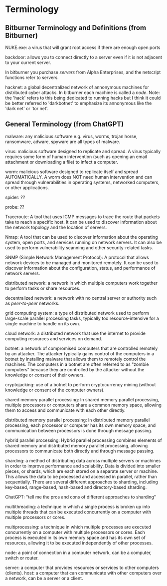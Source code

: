 # Terminology

## Bitburner Terminology and Definitions (from Bitburner)

NUKE.exe: a virus that will grant root access if there are enough open ports

backdoor: allows you to connect directly to a server even if it is not adjacent to your current server.

In bitburner you purchase _servers_ from Alpha Enterprises, and the netscript functions refer to servers.

hacknet: a global decentralized network of annonymous machines for distributed cyber attacks. In bitburner each machine is called a _node_.
Note: the 'hack' refers to this being dedicated to running hacks but I think it could be better referred to 'darkbotnet' to emphasize its annonymous like the 'dark net' or 'tor net'.

## General Terminology (from ChatGPT)

malware: any malicious software e.g. virus, worms, trojan horse, ransomware, adware, spyware are all types of malware.

virus: malicious software designed to replicate and spread. A virus typically requires some form of human intervention (such as opening an email attachment or downloading a file) to infect a computer.

worm: malicious software designed to replicate itself and spread AUTOMATICALLY. A worm does NOT need human intervention and can spread through vulnerabilities in operating systems, networked computers, or other applications.

spider: ??

probe: ??

Traceroute: A tool that uses ICMP messages to trace the route that packets take to reach a specific host. It can be used to discover information about the network topology and the location of servers.

Nmap: A tool that can be used to discover information about the operating system, open ports, and services running on network servers. It can also be used to perform vulnerability scanning and other security-related tasks.

SNMP (Simple Network Management Protocol): A protocol that allows network devices to be managed and monitored remotely. It can be used to discover information about the configuration, status, and performance of network servers.

distributed network: a network in which multiple computers work together to perform tasks or share resources.

decentralized network: a network with no central server or authority such as _peer-to-peer_ networks.

grid computing system: a type of distributed network used to perform large-scale parallel processing tasks, typically too resource-intensive for a single machine to handle on its own.

cloud network: a distributed network that use the internet to provide computing resources and services on demand.

botnet: a network of compromised computers that are controlled remotely by an attacker. The attacker typically gains control of the computers in a botnet by installing malware that allows them to remotely control the machines. The computers in a botnet are often referred to as "zombie computers" because they are controlled by the attacker without the knowledge or consent of their owners.

cryptojacking: use of a botnet to perform cryptocurrency mining (without knowledge or consent of the computer owners).

shared memory parallel processing: In shared memory parallel processing, multiple processors or computers share a common memory space, allowing them to access and communicate with each other directly.

distributed memory parallel processing: In distributed memory parallel processing, each processor or computer has its own memory space, and communication between processors is done through message passing.

hybrid parallel processing: Hybrid parallel processing combines elements of shared memory and distributed memory parallel processing, allowing processors to communicate both directly and through message passing.

sharding: a method of distributing data across multiple servers or machines in order to improve performance and scalability. Data is divided into smaller pieces, or shards, which are each stored on a separate server or machine. This allows the data to be processed and accessed in parallel, rather than sequentially. There are several different approaches to sharding, including key-based, range-based, hash-based and directory-based sharding.

ChatGPT: "tell me the pros and cons of different approaches to sharding"

multithreading: a technique in which a single process is broken up into multiple threads that can be executed concurrently on a computer with multiple processors or cores.

multiprocessing: a technique in which multiple processes are executed concurrently on a computer with multiple processors or cores. Each process is executed in its own memory space and has its own set of resources, allowing it to be executed independently of other processes.

node: a point of connection in a computer network, can be a computer, switch or router.

server: a computer that provides resources or services to other computers (clients).
host: a computer that can communicate with other computers over a network, can be a server or a client.
